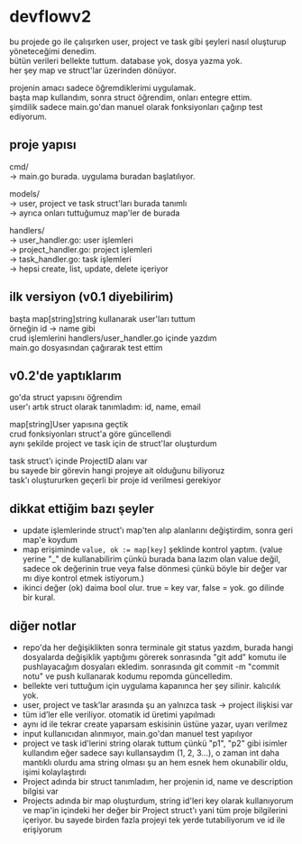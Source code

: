 # devflowv2

bu projede go ile çalışırken user, project ve task gibi şeyleri nasıl oluşturup yöneteceğimi denedim.  
bütün verileri bellekte tuttum. database yok, dosya yazma yok.  
her şey map ve struct'lar üzerinden dönüyor.

projenin amacı sadece öğremdiklerimi uygulamak.  
başta map kullandım, sonra struct öğrendim, onları entegre ettim.  
şimdilik sadece main.go'dan manuel olarak fonksiyonları çağırıp test ediyorum.

## proje yapısı

cmd/  
→ main.go burada. uygulama buradan başlatılıyor.

models/  
→ user, project ve task struct'ları burada tanımlı  
→ ayrıca onları tuttuğumuz map'ler de burada

handlers/  
→ user_handler.go: user işlemleri  
→ project_handler.go: project işlemleri  
→ task_handler.go: task işlemleri  
→ hepsi create, list, update, delete içeriyor

## ilk versiyon (v0.1 diyebilirim)

başta map[string]string kullanarak user'ları tuttum  
örneğin id -> name gibi  
crud işlemlerini handlers/user_handler.go içinde yazdım  
main.go dosyasından çağırarak test ettim

## v0.2'de yaptıklarım

go'da struct yapısını öğrendim  
user'ı artık struct olarak tanımladım: id, name, email

map[string]User yapısına geçtik  
crud fonksiyonları struct'a göre güncellendi  
aynı şekilde project ve task için de struct'lar oluşturdum

task struct'ı içinde ProjectID alanı var  
bu sayede bir görevin hangi projeye ait olduğunu biliyoruz  
task'ı oluştururken geçerli bir proje id verilmesi gerekiyor

## dikkat ettiğim bazı şeyler

- update işlemlerinde struct'ı map'ten alıp alanlarını değiştirdim, sonra geri map'e koydum
- map erişiminde `value, ok := map[key]` şeklinde kontrol yaptım. (value yerine "_" de kullanabilirim çünkü burada bana lazım olan value değil, sadece ok değerinin true veya false dönmesi çünkü böyle bir değer var mı diye kontrol etmek istiyorum.)
- ikinci değer (ok) daima bool olur. true = key var, false = yok. go dilinde bir kural.





## diğer notlar

- repo'da her değişiklikten sonra terminale git status yazdım, burada hangi dosyalarda değişiklik yaptığımı görerek sonrasında "git add" komutu ile pushlayacağım dosyaları ekledim. sonrasında git commit -m "commit notu" ve push kullanarak kodumu repomda güncelledim.
- bellekte veri tuttuğum için uygulama kapanınca her şey silinir. kalıcılık yok.
- user, project ve task’lar arasında şu an yalnızca task → project ilişkisi var
- tüm id’ler elle veriliyor. otomatik id üretimi yapılmadı
- aynı id ile tekrar create yaparsam eskisinin üstüne yazar, uyarı verilmez  
- input kullanıcıdan alınmıyor, main.go'dan manuel test yapılıyor
- project ve task id'lerini string olarak tuttum çünkü "p1", "p2" gibi isimler kullandım  eğer sadece sayı kullansaydım (1, 2, 3...), o zaman int daha mantıklı olurdu
ama string olması şu an hem esnek hem okunabilir oldu, işimi kolaylaştırdı  
- Project adında bir struct tanımladım, her projenin id, name ve description bilgisi var
- Projects adında bir map oluşturdum, string id'leri key olarak kullanıyorum
ve map'in içindeki her değer bir Project struct'ı yani tüm proje bilgilerini içeriyor. bu sayede birden fazla projeyi tek yerde tutabiliyorum ve id ile erişiyorum

